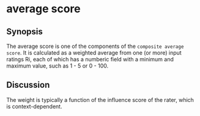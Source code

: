 average score
=====

## Synopsis

The average score is one of the components of the `composite average score`. It is calculated as a weighted average from one (or more) input ratings Ri, each of which has a numberic field with a minimum and maximum value, such as 1 - 5 or 0 - 100. 

## Discussion

The weight is typically a function of the influence score of the rater, which is context-dependent.
